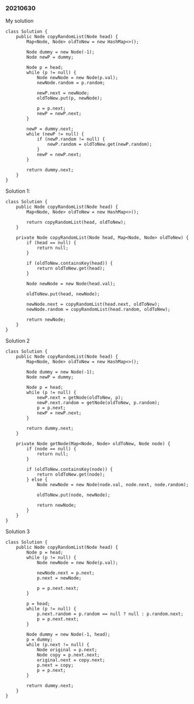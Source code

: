 ### 20210630

My solution

    class Solution {
        public Node copyRandomList(Node head) {
            Map<Node, Node> oldToNew = new HashMap<>();
            
            Node dummy = new Node(-1);
            Node newP = dummy;
            
            Node p = head;
            while (p != null) {
                Node newNode = new Node(p.val);
                newNode.random = p.random;
                
                newP.next = newNode;
                oldToNew.put(p, newNode);
                
                p = p.next;
                newP = newP.next;
            }
            
            newP = dummy.next;
            while (newP != null) {
                if (newP.random != null) {
                    newP.random = oldToNew.get(newP.random);
                }
                newP = newP.next;
            }
            
            return dummy.next;
        }
    }

Solution 1:

    class Solution {
        public Node copyRandomList(Node head) {
            Map<Node, Node> oldToNew = new HashMap<>();
            
            return copyRandomList(head, oldToNew); 
        }
        
        private Node copyRandomList(Node head, Map<Node, Node> oldToNew) {
            if (head == null) {
                return null;
            }
            
            if (oldToNew.containsKey(head)) {
                return oldToNew.get(head);
            }
            
            Node newNode = new Node(head.val);
            
            oldToNew.put(head, newNode);
            
            newNode.next = copyRandomList(head.next, oldToNew);
            newNode.random = copyRandomList(head.random, oldToNew);
            
            return newNode;
        }
    }

Solution 2

    class Solution {
        public Node copyRandomList(Node head) {
            Map<Node, Node> oldToNew = new HashMap<>();
            
            Node dummy = new Node(-1);
            Node newP = dummy;
            
            Node p = head;
            while (p != null) {
                newP.next = getNode(oldToNew, p);
                newP.next.random = getNode(oldToNew, p.random);
                p = p.next;
                newP = newP.next;
            }
            
            return dummy.next;
        }
        
        private Node getNode(Map<Node, Node> oldToNew, Node node) {
            if (node == null) {
                return null;
            }
            
            if (oldToNew.containsKey(node)) {
                return oldToNew.get(node);
            } else {
                Node newNode = new Node(node.val, node.next, node.random);
                
                oldToNew.put(node, newNode);
                
                return newNode;
            }
        }
    }

Solution 3

    class Solution {
        public Node copyRandomList(Node head) {
            Node p = head;
            while (p != null) {
                Node newNode = new Node(p.val);
                
                newNode.next = p.next;
                p.next = newNode;
                
                p = p.next.next;
            }
            
            p = head;
            while (p != null) {
                p.next.random = p.random == null ? null : p.random.next;
                p = p.next.next;
            }
            
            Node dummy = new Node(-1, head);
            p = dummy;
            while (p.next != null) {
                Node original = p.next;
                Node copy = p.next.next;
                original.next = copy.next;
                p.next = copy;
                p = p.next;
            }
            
            return dummy.next;
        }
    }
